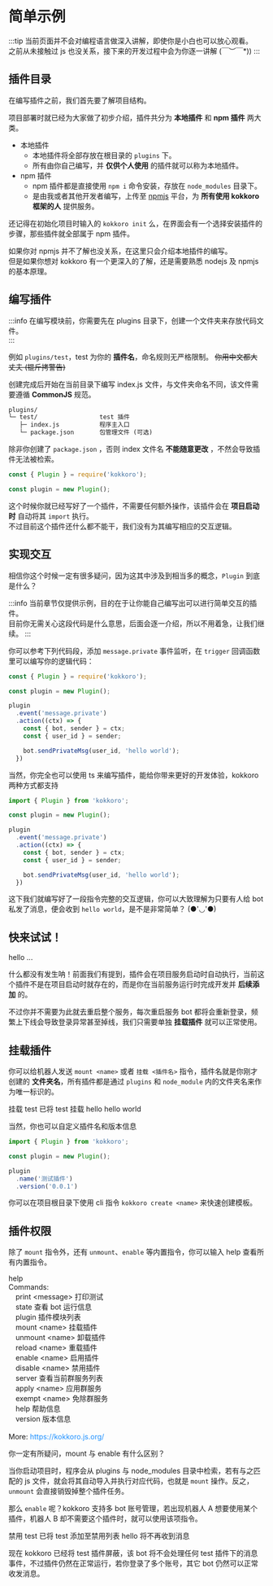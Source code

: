 # 简单示例

:::tip
当前页面并不会对编程语言做深入讲解，即使你是小白也可以放心观看。  
之前从未接触过 js 也没关系，接下来的开发过程中会为你逐一讲解 \(￣︶￣*\))
:::

## 插件目录

在编写插件之前，我们首先要了解项目结构。

项目部署时就已经为大家做了初步介绍，插件共分为 **本地插件** 和 **npm 插件** 两大类。

- 本地插件
  - 本地插件将全部存放在根目录的 `plugins` 下。
  - 所有由你自己编写，并 **仅供个人使用** 的插件就可以称为本地插件。
- npm 插件
  - npm 插件都是直接使用 `npm i` 命令安装，存放在 `node_modules` 目录下。
  - 是由我或者其他开发者编写，上传至 [npmjs](https://www.npmjs.com/) 平台，为 **所有使用 kokkoro 框架的人** 提供服务。

还记得在初始化项目时输入的 `kokkoro init` 么，在界面会有一个选择安装插件的步骤，那些插件就全部属于 npm 插件。

如果你对 npmjs 并不了解也没关系，在这里只会介绍本地插件的编写。  
但是如果你想对 kokkoro 有一个更深入的了解，还是需要熟悉 nodejs 及 npmjs 的基本原理。

## 编写插件

:::info
在编写模块前，你需要先在 plugins 目录下，创建一个文件夹来存放代码文件。  
:::

例如 `plugins/test`，test 为你的 **插件名**，命名规则无严格限制。 ~~你用中文都大丈夫 (锟斤拷警告)~~

创建完成后开始在当前目录下编写 index.js 文件，与文件夹命名不同，该文件需要遵循 **CommonJS** 规范。

```tex
plugins/
└─ test/                 test 插件
   ├─ index.js           程序主入口
   └─ package.json       包管理文件 (可选)
```

除非你创建了 `package.json` ，否则 index 文件名 **不能随意更改** ，不然会导致插件无法被检索。

```javascript
const { Plugin } = require('kokkoro');

const plugin = new Plugin();
```

这个时候你就已经写好了一个插件，不需要任何额外操作，该插件会在 **项目启动时** 自动将其 `import` 执行。  
不过目前这个插件还什么都不能干，我们没有为其编写相应的交互逻辑。

## 实现交互

相信你这个时候一定有很多疑问，因为这其中涉及到相当多的概念，`Plugin` 到底是什么？

:::info
当前章节仅提供示例，目的在于让你能自己编写出可以进行简单交互的插件。  
目前你无需关心这段代码是什么意思，后面会逐一介绍，所以不用着急，让我们继续。
:::

你可以参考下列代码段，添加 `message.private` 事件监听，在 `trigger` 回调函数里可以编写你的逻辑代码：

```javascript
const { Plugin } = require('kokkoro');

const plugin = new Plugin();

plugin
  .event('message.private')
  .action((ctx) => {
    const { bot, sender } = ctx;
    const { user_id } = sender;

    bot.sendPrivateMsg(user_id, 'hello world');
  })
```

当然，你完全也可以使用 ts 来编写插件，能给你带来更好的开发体验，kokkoro 两种方式都支持

```typescript
import { Plugin } from 'kokkoro';

const plugin = new Plugin();

plugin
  .event('message.private')
  .action((ctx) => {
    const { bot, sender } = ctx;
    const { user_id } = sender;

    bot.sendPrivateMsg(user_id, 'hello world');
  })
```

这下我们就编写好了一段指令完整的交互逻辑，你可以大致理解为只要有人给 bot 私发了消息，便会收到 `hello world`，是不是非常简单？ (●'◡'●)

## 快来试试！

<ChatPanel>
  <ChatMessage id="2225151531">hello</ChatMessage>
  <ChatMessage id="2225151531">...</ChatMessage>
</ChatPanel>

什么都没有发生呐！前面我们有提到，插件会在项目服务启动时自动执行，当前这个插件不是在项目启动时就存在的，而是你在当前服务运行时完成开发并 **后续添加** 的。

不过你并不需要为此就去重启整个服务，每次重启服务 bot 都将会重新登录，频繁上下线会导致登录异常甚至掉线，我们只需要单独 **挂载插件** 就可以正常使用。

## 挂载插件

你可以给机器人发送 `mount <name>` 或者 `挂载 <插件名>` 指令，插件名就是你刚才创建的 **文件夹名**，所有插件都是通过 `plugins` 和 `node_module` 内的文件夹名来作为唯一标识的。

<ChatPanel>
  <ChatMessage id="2225151531">挂载 test</ChatMessage>
  <ChatMessage id="709289491">已将 test 挂载</ChatMessage>
  <ChatMessage id="2225151531">hello</ChatMessage>
  <ChatMessage id="709289491">hello world</ChatMessage>
</ChatPanel>

当然，你也可以自定义插件名和版本信息

```typescript
import { Plugin } from 'kokkoro';

const plugin = new Plugin();

plugin
  .name('测试插件')
  .version('0.0.1')
```

你可以在项目根目录下使用 cli 指令 `kokkoro create <name>` 来快速创建模板。

## 插件权限

除了 `mount` 指令外，还有 `unmount`、`enable` 等内置指令，你可以输入 help 查看所有内置指令。

<ChatPanel>
  <ChatMessage id="2225151531">help</ChatMessage>
  <ChatMessage id="709289491">
    <div>Commands: </div>
    <div>&emsp;print &lt;message&gt;  打印测试</div>
    <div>&emsp;state  查看 bot 运行信息</div>
    <div>&emsp;plugin  插件模块列表</div>
    <div>&emsp;mount &lt;name&gt;  挂载插件</div>
    <div>&emsp;unmount &lt;name&gt;  卸载插件</div>
    <div>&emsp;reload &lt;name&gt;  重载插件</div>
    <div>&emsp;enable &lt;name&gt;  启用插件</div>
    <div>&emsp;disable &lt;name&gt;  禁用插件</div>
    <div>&emsp;server  查看当前群服务列表</div>
    <div>&emsp;apply &lt;name&gt;  应用群服务</div>
    <div>&emsp;exempt &lt;name&gt;  免除群服务</div>
    <div>&emsp;help  帮助信息</div>
    <div>&emsp;version  版本信息</div>
    <br />
    <div>More: <a style="color: dodgerblue;">https://kokkoro.js.org/</a></div>
  </ChatMessage>
</ChatPanel>

你一定有所疑问，mount 与 enable 有什么区别？

当你启动项目时，程序会从 plugins 与 node_modules 目录中检索，若有与之匹配的 js 文件，就会将其自动导入并执行对应代码，也就是 `mount` 操作。反之，`unmount` 会直接销毁掉整个插件任务。

那么 `enable` 呢？kokkoro 支持多 bot 账号管理，若出现机器人 A 想要使用某个插件，机器人 B 却不需要这个插件时，就可以使用该项指令。

<ChatPanel>
  <ChatMessage id="2225151531">禁用 test</ChatMessage>
  <ChatMessage id="709289491">已将 test 添加至禁用列表</ChatMessage>
  <ChatMessage id="2225151531">hello</ChatMessage>
  <ChatMessage id="2225151531">将不再收到消息</ChatMessage>
</ChatPanel>

现在 kokkoro 已经将 test 插件屏蔽，该 bot 将不会处理任何 test 插件下的消息事件，不过插件仍然在正常运行，若你登录了多个账号，其它 bot 仍然可以正常收发消息。

